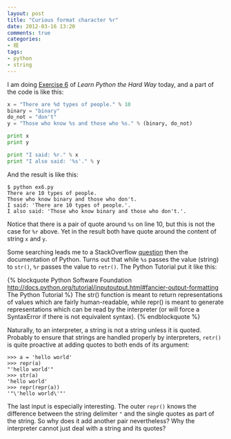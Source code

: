 ```yaml
---
layout: post
title: "Curious format character %r"
date: 2012-03-16 13:20
comments: true
categories:
- 规
tags: 
- python
- string
---
```


I am doing [Exercise 6](http://learnpythonthehardway.org/book/ex6.html) of *Learn Python the Hard Way* today, and a part of the code is like this:

``` py Exercise 6 http://learnpythonthehardway.org/book/ex6.html
x = "There are %d types of people." % 10
binary = "binary"
do_not = "don't"
y = "Those who know %s and those who %s." % (binary, do_not)

print x
print y

print "I said: %r." % x
print "I also said: '%s'." % y
```

And the result is like this:

``` console
$ python ex6.py
There are 10 types of people.
Those who know binary and those who don't.
I said: 'There are 10 types of people.'.
I also said: 'Those who know binary and those who don't.'.
```

Notice that there is a pair of quote around `%s` on line 10, but this is not the case for `%r` above.  Yet in the result both have quote around the content of string `x` and `y`.

Some searching leads me to a StackOverflow [question](http://stackoverflow.com/questions/4480278/list-of-python-format-characters) then the documentation of Python.  Turns out that while `%s` passes the value (string) to `str()`, `%r` passes the value to `retr()`.  The Python Tutorial put it like this:

{% blockquote Python Software Foundation http://docs.python.org/tutorial/inputoutput.html#fancier-output-formatting The Python Tutorial %}
The str() function is meant to return representations of values which are fairly human-readable, while repr() is meant to generate representations which can be read by the interpreter (or will force a SyntaxError if there is not equivalent syntax).
{% endblockquote %}

Naturally, to an interpreter, a string is not a string unless it is quoted.  Probably to ensure that strings are handled properly by interpreters, `retr()` is quite proactive at adding quotes to both ends of its argument:

``` pycon 
>>> a = 'hello world'
>>> repr(a)
"'hello world'"
>>> str(a)
'hello world'
>>> repr(repr(a))
'"\'hello world\'"'
```

The last input is especially interesting.  The outer `repr()` knows the difference between the string delimiter ``"`` and the single quotes as part of the string.  So why does it add another pair nevertheless?  Why the interpreter cannot just deal with a string and its quotes?
